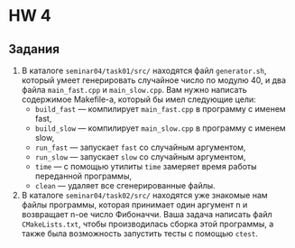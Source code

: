 # HW 4

## Задания
1. В каталоге `seminar04/task01/src/` находятся файл `generator.sh`, который умеет генерировать случайное число по модулю 40, и два файла `main_fast.cpp` и `main_slow.cpp`. Вам нужно написать содержимое Makefile-а, который бы имел следующие цели:
    * ```build_fast``` — компилирует `main_fast.cpp` в программу с именем fast,
    * ```build_slow``` — компилирует `main_slow.cpp` в программу с именем slow,
    * ```run_fast``` — запускает ```fast``` со случайным аргументом,
    * ```run_slow``` — запускает ```slow``` со случайным аргументом,
    * ```time``` — с помощью утилиты ```time``` замеряет время работы переданной программы,
    * ```clean``` — удаляет все сгенерированные файлы.
2. В каталоге `seminar04/task02/src/` находятся уже знакомые нам файлы программы, которая принимает один аргумент n и возвращает n-ое число Фибоначчи. Ваша задача написать файл `CMakeLists.txt`, чтобы производилась сборка этой программы, а также была возможность запустить тесты с помощью ```ctest```.

